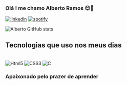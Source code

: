### Olá ! me chamo Alberto Ramos 😊👋


[![linkedin](https://img.shields.io/badge/LinkedIn-0077B5?style=for-the-badge&logo=linkedin&logoColor=white)](https://www.linkedin.com/in/albertoramos123/)
[![spotify](https://img.shields.io/badge/Spotify-1ED760?&style=for-the-badge&logo=spotify&logoColor=white)](https://open.spotify.com/artist/0hUlQlLxyskrfjeewLZREV)

![Alberto GitHub stats](https://github-readme-stats.vercel.app/api?username=albertoramos123&show_icons=true&theme=dracula)

## Tecnologias que uso nos meus dias

<div style="display: inline_block"><br/>

<img  align=center  alt="Html5" src="https://img.shields.io/badge/HTML5-E34F26?style=for-the-badge&logo=html5&logoColor=white"/>

<img  align=center  alt="CSS3" src="https://img.shields.io/badge/CSS3-1572B6?style=for-the-badge&logo=css3&logoColor=white"/>

<img  align=center  alt="C" src="https://img.shields.io/badge/C-00599C?style=for-the-badge&logo=c&logoColor=white"/>

</div>


### Apaixonado pelo prazer de aprender
